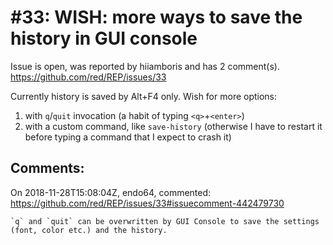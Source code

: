 
#33: WISH: more ways to save the history in GUI console
================================================================================
Issue is open, was reported by hiiamboris and has 2 comment(s).
<https://github.com/red/REP/issues/33>

Currently history is saved by Alt+F4 only. Wish for more options:
1) with `q`/`quit` invocation (a habit of typing `<q>`+`<enter>`)
2) with a custom command, like `save-history` (otherwise I have to restart it before typing a command that I expect to crash it)


Comments:
--------------------------------------------------------------------------------

On 2018-11-28T15:08:04Z, endo64, commented:
<https://github.com/red/REP/issues/33#issuecomment-442479730>

    `q` and `quit` can be overwritten by GUI Console to save the settings (font, color etc.) and the history.


